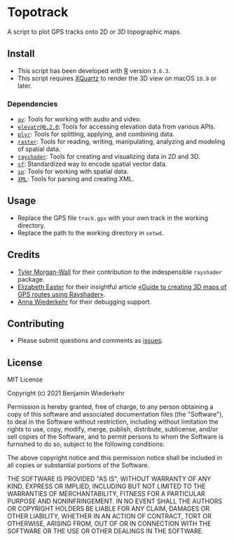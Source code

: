# Topotrack

A script to plot GPS tracks onto 2D or 3D topographic maps.

## Install

- This script has been developed with [R](https://www.r-project.org/) version `3.6.3`.
- This script requires [XQuartz](https://www.xquartz.org/) to render the 3D view on macOS `10.9` or later.

### Dependencies

- [`av`](https://cran.r-project.org/web/packages/av/index.html): Tools for working with audio and video.
- [`elevatr@0.2.0`](https://cran.r-project.org/web/packages/elevatr/index.html): Tools for accessing elevation data from various APIs.
- [`plyr`](https://cran.r-project.org/web/packages/plyr/index.html): Tools for splitting, applying, and combining data.
- [`raster`](https://cran.r-project.org/web/packages/raster/index.html): Tools for reading, writing, manipulating, analyzing and modeling of spatial data.
- [`rayshader`](https://cran.r-project.org/web/packages/rayshader/index.html): Tools for creating and visualizing data in 2D and 3D.
- [`sf`](https://cran.r-project.org/web/packages/sf/index.html): Standardized way to encode spatial vector data.
- [`sp`](https://cran.r-project.org/web/packages/sp/index.html): Tools for working with spatial data.
- [`XML`](https://cran.r-project.org/web/packages/XML/index.html): Tools for parsing and creating XML.

## Usage

- Replace the GPS file `track.gpx` with your own track in the working directory.
- Replace the path to the working directory in `setwd`.

## Credits

- [Tyler Morgan-Wall](https://www.tylermw.com/) for their contribution to the indespensible `rayshader` package.
- [Elizabeth Easter](https://www.elizabetheaster.com/) for their insightful article [«Guide to creating 3D maps of GPS routes using Rayshader»](https://www.elizabetheaster.com/blog/2019/07/19/GPS_Routes_Plotted_on_Realistic_3D_Map).
- [Anna Wiederkehr](https://annawiederkehr.com/) for their debugging support.

## Contributing

- Please submit questions and comments as [issues](https://github.com/wiederkehr/topotrack/issues).

## License

MIT License

Copyright (c) 2021 Benjamin Wiederkehr

Permission is hereby granted, free of charge, to any person obtaining a copy
of this software and associated documentation files (the "Software"), to deal
in the Software without restriction, including without limitation the rights
to use, copy, modify, merge, publish, distribute, sublicense, and/or sell
copies of the Software, and to permit persons to whom the Software is
furnished to do so, subject to the following conditions:

The above copyright notice and this permission notice shall be included in all
copies or substantial portions of the Software.

THE SOFTWARE IS PROVIDED "AS IS", WITHOUT WARRANTY OF ANY KIND, EXPRESS OR
IMPLIED, INCLUDING BUT NOT LIMITED TO THE WARRANTIES OF MERCHANTABILITY,
FITNESS FOR A PARTICULAR PURPOSE AND NONINFRINGEMENT. IN NO EVENT SHALL THE
AUTHORS OR COPYRIGHT HOLDERS BE LIABLE FOR ANY CLAIM, DAMAGES OR OTHER
LIABILITY, WHETHER IN AN ACTION OF CONTRACT, TORT OR OTHERWISE, ARISING FROM,
OUT OF OR IN CONNECTION WITH THE SOFTWARE OR THE USE OR OTHER DEALINGS IN THE
SOFTWARE.
